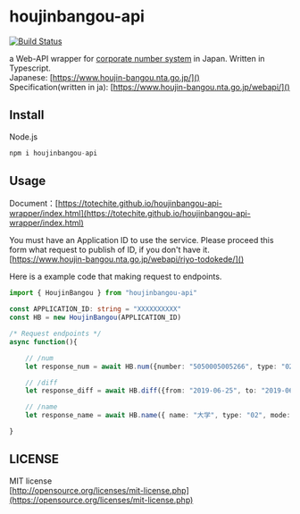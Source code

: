 houjinbangou-api
================
[![Build Status](https://travis-ci.com/totechite/houjinbangou-api-wrapper.svg?branch=master)](https://travis-ci.com/totechite/houjinbangou-api-wrapper)  

a Web-API wrapper for [corporate number system](https://www.houjin-bangou.nta.go.jp/en/) in Japan. Written in Typescript.  
Japanese: [https://www.houjin-bangou.nta.go.jp/]()  
Specification(written in ja):
[https://www.houjin-bangou.nta.go.jp/webapi/]()  

Install
----------------

Node.js

```typescript
npm i houjinbangou-api
```

Usage
----------------

Document：[https://totechite.github.io/houjinbangou-api-wrapper/index.html](https://totechite.github.io/houjinbangou-api-wrapper/index.html)   

You must have an Application ID to use the service. Please proceed this form what request to publish of ID, if you don't have it.  
[https://www.houjin-bangou.nta.go.jp/webapi/riyo-todokede/]()  

Here is a example code that making request to endpoints.

```typescript
import { HoujinBangou } from "houjinbangou-api"

const APPLICATION_ID: string = "XXXXXXXXXX"
const HB = new HoujinBangou(APPLICATION_ID)

/* Request endpoints */
async function(){

    // /num
    let response_num = await HB.num({number: "5050005005266", type: "02"})

    // /diff
    let response_diff = await HB.diff({from: "2019-06-25", to: "2019-06-25", type: "02"})

    // /name
    let response_name = await HB.name({ name: "大学", type: "02", mode: "2" })

}
```

LICENSE
----------------

MIT license  
[http://opensource.org/licenses/mit-license.php](https://opensource.org/licenses/mit-license.php)
